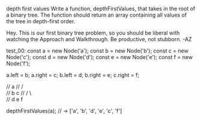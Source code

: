 depth first values
Write a function, depthFirstValues, that takes in the root of a binary tree. The function should return an array containing all values of the tree in depth-first order.

Hey. This is our first binary tree problem, so you should be liberal with watching the Approach and Walkthrough. Be productive, not stubborn. -AZ

test_00:
const a = new Node('a');
const b = new Node('b');
const c = new Node('c');
const d = new Node('d');
const e = new Node('e');
const f = new Node('f');

a.left = b;
a.right = c;
b.left = d;
b.right = e;
c.right = f;

//      a
//    /   \
//   b     c
//  / \     \
// d   e     f

depthFirstValues(a); 
//    -> ['a', 'b', 'd', 'e', 'c', 'f']